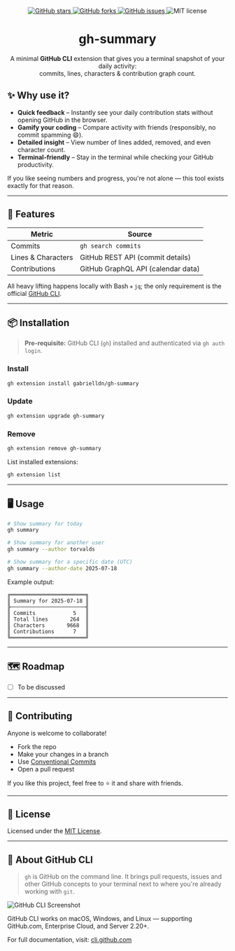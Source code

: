 <p align="center">
  <a href="https://github.com/gabrielldn/gh-summary/stargazers">
    <img src="https://img.shields.io/github/stars/gabrielldn/gh-summary?style=for-the-badge" alt="GitHub stars">
  </a>
  <a href="https://github.com/gabrielldn/gh-summary/network/members">
    <img src="https://img.shields.io/github/forks/gabrielldn/gh-summary?style=for-the-badge" alt="GitHub forks">
  </a>
  <a href="https://github.com/gabrielldn/gh-summary/issues">
    <img src="https://img.shields.io/github/issues/gabrielldn/gh-summary?style=for-the-badge" alt="GitHub issues">
  </a>
  <img src="https://img.shields.io/github/license/gabrielldn/gh-summary?style=for-the-badge" alt="MIT license">
</p>

<h1 align="center">gh-summary</h1>
<p align="center">
  A minimal <strong>GitHub CLI</strong> extension that gives you a terminal snapshot of your daily activity:<br>
  commits, lines, characters & contribution graph count.
</p>


## ✨ Why use it?

- **Quick feedback** – Instantly see your daily contribution stats without opening GitHub in the browser.
- **Gamify your coding** – Compare activity with friends (responsibly, no commit spamming 😄).
- **Detailed insight** – View number of lines added, removed, and even character count.
- **Terminal-friendly** – Stay in the terminal while checking your GitHub productivity.

If you like seeing numbers and progress, you're not alone — this tool exists exactly for that reason.

---

## 🚀 Features

| Metric             | Source                             |
|--------------------|------------------------------------|
| Commits            | `gh search commits`                |
| Lines & Characters | GitHub REST API (commit details)   |
| Contributions      | GitHub GraphQL API (calendar data) |

All heavy lifting happens locally with Bash + `jq`; the only requirement is the official [GitHub CLI](https://cli.github.com/).

---

## 📦 Installation

> **Pre-requisite:** GitHub CLI (`gh`) installed and authenticated via `gh auth login`.

### Install

```bash
gh extension install gabrielldn/gh-summary
````

### Update

```bash
gh extension upgrade gh-summary
```

### Remove

```bash
gh extension remove gh-summary
```

List installed extensions:

```bash
gh extension list
```

---

## 🖥️ Usage

```bash
# Show summary for today
gh summary

# Show summary for another user
gh summary --author torvalds

# Show summary for a specific date (UTC)
gh summary --author-date 2025-07-18
```

Example output:

```
╔════════════════════════╗
║ Summary for 2025-07-18 ║
╠────────────────────────╣
║ Commits            5   ║
║ Total lines       264  ║
║ Characters       9668  ║
║ Contributions      7   ║
╚════════════════════════╝
```

---

## 🗺️ Roadmap

* [ ] To be discussed

---

## 🤝 Contributing

Anyone is welcome to collaborate!

* Fork the repo
* Make your changes in a branch
* Use [Conventional Commits](https://www.conventionalcommits.org)
* Open a pull request

If you like this project, feel free to ⭐ it and share with friends.

---

## 📄 License

Licensed under the [MIT License](LICENSE).

---

## 🧰 About GitHub CLI

> `gh` is GitHub on the command line. It brings pull requests, issues and other GitHub concepts to your terminal next to where you're already working with `git`.

![GitHub CLI Screenshot](https://user-images.githubusercontent.com/98482/84171218-327e7a80-aa40-11ea-8cd1-5177fc2d0e72.png)

GitHub CLI works on macOS, Windows, and Linux — supporting GitHub.com, Enterprise Cloud, and Server 2.20+.

For full documentation, visit: [cli.github.com](https://cli.github.com)

